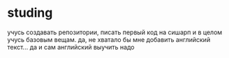 # studing
учусь создавать репозитории, писать первый код на сишарп и в целом учусь базовым вещам.
да, не хватало бы мне добавить английский текст... да и сам английский выучить надо
